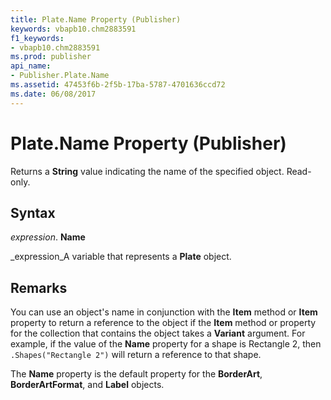 ```yaml
---
title: Plate.Name Property (Publisher)
keywords: vbapb10.chm2883591
f1_keywords:
- vbapb10.chm2883591
ms.prod: publisher
api_name:
- Publisher.Plate.Name
ms.assetid: 47453f6b-2f5b-17ba-5787-4701636ccd72
ms.date: 06/08/2017
---
```



# Plate.Name Property (Publisher)

Returns a **String** value indicating the name of the specified object. Read-only.


## Syntax

 _expression_. **Name**

 _expression_A variable that represents a **Plate** object.


## Remarks

You can use an object's name in conjunction with the **Item** method or **Item** property to return a reference to the object if the **Item** method or property for the collection that contains the object takes a **Variant** argument. For example, if the value of the **Name** property for a shape is Rectangle 2, then `.Shapes("Rectangle 2")` will return a reference to that shape.

The **Name** property is the default property for the **BorderArt**, **BorderArtFormat**, and **Label** objects.


